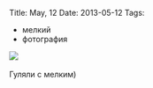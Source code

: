 Title: May, 12
Date: 2013-05-12
Tags: 
  - мелкий
  - фотография

<div class="text"><img src="https://dl.dropboxusercontent.com/u/140528/site/bubbles-120513.jpg" /><br /><br />
Гуляли с мелким)</div>